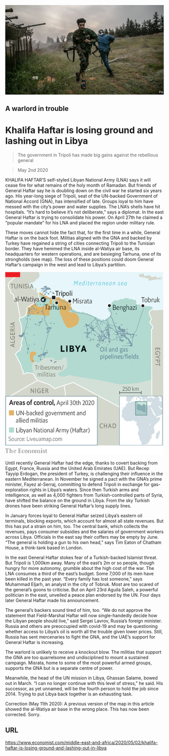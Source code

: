 ![](./images/20200502_MAP502.jpg)

## A warlord in trouble

# Khalifa Haftar is losing ground and lashing out in Libya

> The government in Tripoli has made big gains against the rebellious general

> May 2nd 2020

KHALIFA HAFTAR’S self-styled Libyan National Army (LNA) says it will cease fire for what remains of the holy month of Ramadan. But friends of General Haftar say he is doubling down on the civil war he started six years ago. His year-long siege of Tripoli, seat of the UN-backed Government of National Accord (GNA), has intensified of late. Groups loyal to him have messed with the city’s power and water supplies. The LNA’s shells have hit hospitals. “It’s hard to believe it’s not deliberate,” says a diplomat. In the east General Haftar is trying to consolidate his power. On April 27th he claimed a “popular mandate” for his LNA and placed the region under military rule.

These moves cannot hide the fact that, for the first time in a while, General Haftar is on the back foot. Militias aligned with the GNA and backed by Turkey have regained a string of cities connecting Tripoli to the Tunisian border. They have hemmed the LNA inside al-Watiya air base, its headquarters for western operations, and are besieging Tarhuna, one of its strongholds (see map). The loss of these positions could doom General Haftar’s campaign in the west and lead to Libya’s partition.

![](./images/20200502_MAM958.png)

Until recently General Haftar had the edge, thanks to covert backing from Egypt, France, Russia and the United Arab Emirates (UAE). But Recep Tayyip Erdogan, the president of Turkey, is challenging their influence in the eastern Mediterranean. In November he signed a pact with the GNA’s prime minister, Fayez al-Serraj, committing to defend Tripoli in exchange for gas-exploration rights in Libya’s waters. Since then Turkish arms and intelligence, as well as 4,000 fighters from Turkish-controlled parts of Syria, have shifted the balance on the ground in Libya. From the sky Turkish drones have been striking General Haftar’s long supply lines.

In January forces loyal to General Haftar seized Libya’s eastern oil terminals, blocking exports, which account for almost all state revenues. But this has put a strain on him, too. The central bank, which collects the revenues, pays consumer subsidies and the salaries of government workers across Libya. Officials in the east say their coffers may be empty by June. “The general is holding a gun to his own head,” says Tim Eaton of Chatham House, a think-tank based in London.

In the east General Haftar stokes fear of a Turkish-backed Islamist threat. But Tripoli is 1,000km away. Many of the east’s 2m or so people, though hungry for more autonomy, grumble about the high cost of the war. The LNA consumes a third of the east’s budget. Some 7,000 of its men have been killed in the past year. “Every family has lost someone,” says Muhammad Eljarh, an analyst in the city of Tobruk. Most are too scared of the general’s goons to criticise. But on April 23rd Aguila Saleh, a powerful politician in the east, unveiled a peace plan endorsed by the UN. Four days later General Haftar made his announcement.

The general’s backers sound tired of him, too. “We do not approve the statement that Field-Marshal Haftar will now single-handedly decide how the Libyan people should live,” said Sergei Lavrov, Russia’s foreign minister. Russia and others are preoccupied with covid-19 and may be questioning whether access to Libya’s oil is worth all the trouble given lower prices. Still, Russia has sent mercenaries to fight the GNA, and the UAE’s support for General Haftar is increasing.

The warlord is unlikely to receive a knockout blow. The militias that support the GNA are too quarrelsome and undisciplined to mount a sustained campaign. Misrata, home to some of the most powerful armed groups, supports the GNA but is a separate centre of power.

Meanwhile, the head of the UN mission in Libya, Ghassan Salame, bowed out in March. “I can no longer continue with this level of stress,” he said. His successor, as yet unnamed, will be the fourth person to hold the job since 2014. Trying to put Libya back together is an exhausting task. 

Correction (May 11th 2020): A previous version of the map in this article showed the al-Watiya air base in the wrong place. This has now been corrected. Sorry.

## URL

https://www.economist.com/middle-east-and-africa/2020/05/02/khalifa-haftar-is-losing-ground-and-lashing-out-in-libya
